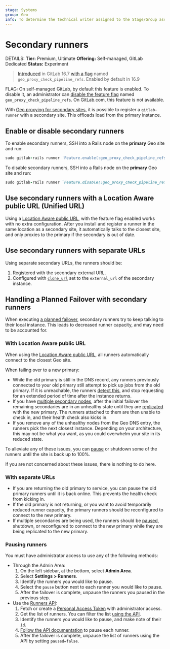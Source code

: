 ```yaml
---
stage: Systems
group: Geo
info: To determine the technical writer assigned to the Stage/Group associated with this page, see https://handbook.gitlab.com/handbook/product/ux/technical-writing/#assignments
---
```


# Secondary runners

DETAILS:
**Tier:** Premium, Ultimate
**Offering:** Self-managed, GitLab Dedicated
**Status:** Experiment

> [Introduced](https://gitlab.com/gitlab-org/gitlab/-/issues/415179) in GitLab 16.7 [with a flag](../../feature_flags.md) named `geo_proxy_check_pipeline_refs`. Enabled by default in 16.9

FLAG:
On self-managed GitLab, by default this feature is enabled.
To disable it, an administrator can [disable the feature flag](../../feature_flags.md) named `geo_proxy_check_pipeline_refs`. On GitLab.com, this feature is not available.

With [Geo proxying for secondary sites](index.md), it is possible to register a `gitlab-runner` with a secondary site. This offloads load from the primary instance.

## Enable or disable secondary runners

To enable secondary runners, SSH into a Rails node on the **primary** Geo site and run:

```ruby
sudo gitlab-rails runner 'Feature.enable(:geo_proxy_check_pipeline_refs)'
```

To disable secondary runners, SSH into a Rails node on the **primary** Geo site and run:

```ruby
sudo gitlab-rails runner `Feature.disable(:geo_proxy_check_pipeline_refs)`
```

## Use secondary runners with a Location Aware public URL (Unified URL)

Using a [Location Aware public URL](location_aware_external_url.md), with the feature flag enabled works with no extra configuration. After you install and register a runner in the same location as a secondary site, it automatically talks to the closest site, and only proxies to the primary if the secondary is out of date.

## Use secondary runners with separate URLs

Using separate secondary URLs, the runners should be:

1. Registered with the secondary external URL.
1. Configured with [`clone_url`](https://docs.gitlab.com/runner/configuration/advanced-configuration.html#how-clone_url-works) set to the `external_url` of the secondary instance.

## Handling a Planned Failover with secondary runners

When executing [a planned failover](../disaster_recovery/planned_failover.md), secondary runners try to keep talking to their local instance. This leads to decreased runner capacity, and may need to be accounted for.

### With Location Aware public URL

When using the [Location Aware public URL](location_aware_external_url.md), all runners automatically connect to the closest Geo site.

When failing over to a new primary:

- While the old primary is still in the DNS record, any runners previously connected to your old primary still attempt to pick up jobs from the old primary. If it is unreachable, the runners [detect this](https://docs.gitlab.com/runner/configuration/advanced-configuration.html#how-unhealthy_requests_limit-and-unhealthy_interval-works), and stop requesting for an extended period of time after the instance returns.
- If you have [multiple secondary nodes](../disaster_recovery/index.md#promoting-secondary-geo-replica-in-multi-secondary-configurations), after the initial failover the remaining secondaries are in an unhealthy state until they are [replicated](../disaster_recovery/index.md#step-2-initiate-the-replication-process) with the new primary. The runners attached to them are then unable to check in, and their health check also kicks in.
- If you remove any of the unhealthy nodes from the Geo DNS entry, the runners pick the next closest instance. Depending on your architecture, this may not be what you want, as you could overwhelm your site in its reduced state.

To alleviate any of these issues, you can [pause](#pausing-runners) or shutdown some of the runners until the site is back up to 100%.

If you are not concerned about these issues, there is nothing to do here.

### With separate URLs

- If you are returning the old primary to service, you can pause the old primary runners until it is back online. This prevents the health check from kicking in.
- If the old primary is not returning, or you want to avoid temporarily reduced runner capacity, the primary runners should be reconfigured to connect to the new primary.
- If multiple secondaries are being used, the runners should be [paused](#pausing-runners), shutdown, or reconfigured to connect to the new primary while they are being replicated to the new primary.

### Pausing runners

You must have administrator access to use any of the following methods:

- Through the Admin Area:
  1. On the left sidebar, at the bottom, select **Admin Area**.
  1. Select **Settings > Runners**.
  1. Identify the runners you would like to pause.
  1. Select the `pause` button next to each runner you would like to pause.
  1. After the failover is complete, unpause the runners you paused in the previous step.
- Use the [Runners API](../../../api/runners.md):
  1. Fetch or create a [Personal Access Token](../../../user/profile/personal_access_tokens.md) with administrator access.
  1. Get the list of runners. You can filter the list [using the API](../../../api/runners.md#list-all-runners).
  1. Identify the runners you would like to pause, and make note of their `id`.
  1. [Follow the API documentation](../../../api/runners.md#pause-a-runner) to pause each runner.
  1. After the failover is complete, unpause the list of runners using the API by setting `paused=false`.

